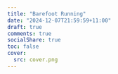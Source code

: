 ```yaml
---
title: "Barefoot Running"
date: "2024-12-07T21:59:59+11:00"
draft: true
comments: true
socialShare: true
toc: false
cover:
  src: cover.png
---
```

